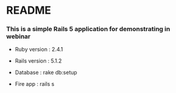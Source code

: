 # README

### This is a simple Rails 5 application for demonstrating in webinar

* Ruby version : 2.4.1

* Rails version : 5.1.2

* Database : rake db:setup

* Fire app : rails s

